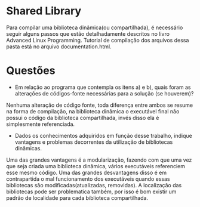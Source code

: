 # Shared Library

Para compilar uma biblioteca dinâmica(ou compartilhada), é necessário seguir alguns passos que estão detalhadamente descritos no livro Advanced Linux Programming. Tutorial de compilação dos arquivos dessa pasta está no arquivo documentation.html.

# Questões

* Em relação ao programa que contempla os itens a) e b), quais foram as alterações de códigos-fonte necessárias para a solução (se houverem)?

Nenhuma alteração de código fonte, toda diferença entre ambos se resume na forma de compilação, na biblioteca dinâmica o executável final não possui o código da biblioteca compartilhada, invés disso ela é simplesmente referenciada.

* Dados os conhecimentos adquiridos em função desse trabalho, indique vantagens e problemas decorrentes da utilização de bibliotecas dinâmicas.

Uma das grandes vantagens é a modularização, fazendo com que uma vez que seja criada uma biblioteca dinâmica, vários executáveis referenciem esse mesmo código. Uma das grandes desvantagens disso é em contrapartida o mal funcionamento dos executáveis quando essas bibliotecas são modificadas(atualizadas, removidas). A localização das bibliotecas pode ser problematica também, por isso é bom existir um padrão de localidade para cada biblioteca compartilhada.
